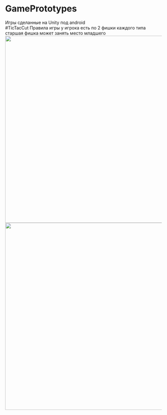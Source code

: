# GamePrototypes
Игры сделанные на Unity под android 
<br>
#TicTacCut
Правила игры у игрока есть по 2 фишки каждого типа старшая фишка может занять место младшего 
<br>
<img src="https://user-images.githubusercontent.com/74637839/187023765-4a81d716-66f7-4920-a31e-103a9d81bed1.jpeg" widht=300 height=600>
<img src="https://user-images.githubusercontent.com/74637839/187023817-558edbb0-1967-46b7-8486-9b19181fca09.jpeg" widht=300 height=600>

